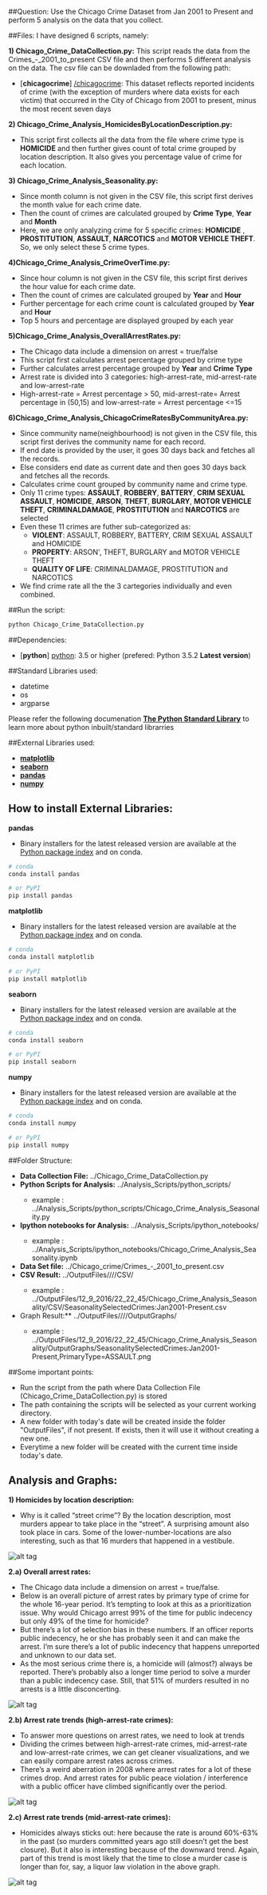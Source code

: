 ##Question:
Use the Chicago Crime Dataset from Jan 2001 to Present and perform 5 analysis on the data that you collect.

##Files: 
I have designed 6 scripts, namely:

**1) Chicago_Crime_DataCollection.py:**
This script reads the data from the Crimes_-_2001_to_present CSV file and then performs 5 different analysis on the data. 
The csv file can be downladed from the following path: 
* [**chicagocrime**] [/chicagocrime]: This dataset reflects reported incidents of crime (with the exception of murders where data exists for each victim) that occurred in the City of Chicago from 2001 to present, minus the most recent seven days

**2) Chicago_Crime_Analysis_HomicidesByLocationDescription.py:**
- This script first collects all the data from the file where crime type is **HOMICIDE** and then further gives count of total crime grouped by location description. It also gives you percentage value of crime for each location.

**3) Chicago_Crime_Analysis_Seasonality.py:**
- Since month column is not given in the CSV file, this script first derives the month value for each crime date. 
- Then the count of crimes are calculated grouped by **Crime Type**, **Year** and **Month**
- Here, we are only analyzing crime for 5 specific crimes: **HOMICIDE** , **PROSTITUTION**, **ASSAULT**, **NARCOTICS** and **MOTOR VEHICLE THEFT**. So, we only select these 5 crime types.

**4)Chicago_Crime_Analysis_CrimeOverTime.py:**
- Since hour column is not given in the CSV file, this script first derives the hour value for each crime date.
- Then the count of crimes are calculated grouped by **Year** and **Hour**
- Further percentage for each crime count is calculated grouped by **Year** and **Hour**
- Top 5 hours and percentage are displayed grouped by each year

**5)Chicago_Crime_Analysis_OverallArrestRates.py:**
- The Chicago data include a dimension on arrest = true/false
- This script first calculates arrest percentage grouped by crime type
- Further calculates arrest percentage grouped by **Year** and **Crime Type**
- Arrest rate is divided into 3 categories: high-arrest-rate, mid-arrest-rate and low-arrest-rate
- High-arrest-rate = Arrest percentage > 50, mid-arrest-rate=  Arrest percentage in (50,15) and low-arrest-rate = Arrest percentage <=15

**6)Chicago_Crime_Analysis_ChicagoCrimeRatesByCommunityArea.py:**
- Since community name(neighbourhood) is not given in the CSV file, this script first derives the community name for each record. 
- If end date is provided by the user, it goes 30 days back and fetches all the records. 
- Else considers end date as current date and then goes 30 days back and fetches all the records.
- Calculates crime count grouped by community name and crime type.
- Only 11 crime types: **ASSAULT**, **ROBBERY**, **BATTERY**, **CRIM SEXUAL ASSAULT**, **HOMICIDE**, **ARSON**, **THEFT**, **BURGLARY**, **MOTOR VEHICLE THEFT**, **CRIMINALDAMAGE**, **PROSTITUTION** and **NARCOTICS** are selected
- Even these 11 crimes are futher sub-categorized as:
	- **VIOLENT**: ASSAULT, ROBBERY, BATTERY, CRIM SEXUAL ASSAULT and HOMICIDE 
	- **PROPERTY**:  ARSON', THEFT, BURGLARY and MOTOR VEHICLE THEFT
	- **QUALITY OF LIFE**: CRIMINALDAMAGE, PROSTITUTION and NARCOTICS
- We find crime rate all the the 3 cartegories individually and even combined.


[/chicagocrime]: https://data.cityofchicago.org/Public-Safety/Crimes-2001-to-present/ijzp-q8t2

##Run the script:
```sh
python Chicago_Crime_DataCollection.py
```

##Dependencies:
* [**python**] [python]: 3.5 or higher (prefered: Python 3.5.2 **Latest version**)

[python]: https://www.python.org/downloads/release 

##Standard Libraries used:
* datetime
* os
* argparse

Please refer the following documenation [**The Python Standard Library**][The Python Standard Library] to learn more about python inbuilt/standard librarries

[The Python Standard Library]: https://docs.python.org/3/library/

##External Libraries used:
* [**matplotlib**][matplotlib]
* [**seaborn**][seaborn]
* [**pandas**][pandas]
* [**numpy**][numpy]

[matplotlib]: http://matplotlib.org/
[seaborn]: http://seaborn.pydata.org/
[pandas]: http://pandas.pydata.org/
[numpy]: http://www.numpy.org/

## How to install External Libraries:
**pandas**
- Binary installers for the latest released version are available at the [Python
package index](https://pypi.python.org/pypi/pandas/) and on conda.

```sh
# conda
conda install pandas
```

```sh
# or PyPI
pip install pandas
```

**matplotlib**
- Binary installers for the latest released version are available at the [Python
package index](https://pypi.python.org/pypi/matplotlib/) and on conda.

```sh
# conda
conda install matplotlib
```

```sh
# or PyPI
pip install matplotlib
```

**seaborn**
- Binary installers for the latest released version are available at the [Python
package index](https://pypi.python.org/pypi/seaborn/) and on conda.

```sh
# conda
conda install seaborn
```

```sh
# or PyPI
pip install seaborn
```

**numpy**
- Binary installers for the latest released version are available at the [Python
package index](https://pypi.python.org/pypi/numpy/) and on conda.

```sh
# conda
conda install numpy
```

```sh
# or PyPI
pip install numpy
```

##Folder Structure:
- **Data Collection File:** ../Chicago_Crime_DataCollection.py
- **Python Scripts for Analysis:**  ../Analysis_Scripts/python_scripts/<python-scripts>
	- example : ../Analysis_Scripts/python_scripts/Chicago_Crime_Analysis_Seasonality.py
- **Ipython notebooks for Analysis:** ../Analysis_Scripts/ipython_notebooks/<ipython-notebooks>
	- example : ../Analysis_Scripts/ipython_notebooks/Chicago_Crime_Analysis_Seasonality.ipynb
- **Data Set file:** ../Chicago_crime/Crimes_-_2001_to_present.csv
- **CSV Result:** ../OutputFiles/<current-date>/<current-time>/<analysis-name>/CSV/<result>
	- example : ../OutputFiles/12_9_2016/22_22_45/Chicago_Crime_Analysis_Seasonality/CSV/SeasonalitySelectedCrimes:Jan2001-Present.csv
- Graph Result:** ../OutputFiles/<current-date>/<current-time>/<analysis-name>/OutputGraphs/<result>
	- example : ../OutputFiles/12_9_2016/22_22_45/Chicago_Crime_Analysis_Seasonality/OutputGraphs/SeasonalitySelectedCrimes:Jan2001-Present,PrimaryType=ASSAULT.png


##Some important points:
* Run the script from the path where Data Collection File (Chicago_Crime_DataCollection.py) is stored
* The path containing the scripts will be selected as your current working directory.
* A new folder with today's date will be created inside the folder "OutputFiles", if not present. If exists, then it will use it without creating a new one. 
* Everytime a new folder will be created with the current time inside today's date.

## Analysis and Graphs:
**1) Homicides by location description:**
 - Why is it called “street crime”? By the location description, most murders appear to take place in the “street”. A surprising amount also took place in cars. Some of the lower-number-locations are also interesting, such as that 16 murders that happened in a vestibule.

 ![alt tag](https://github.com/AmeyKelekar/DataAnalysisUsingPython/blob/master/DataAnalysisOnCrimeInChicago/OutputFiles/12_9_2016/22_22_45/Chicago_Crime_Analysis_HomicidesByLocationDescription/OutputGraphs/Homicides_By_LocationDescription:Jan2001-Present.png)

**2.a) Overall arrest rates:**
- The Chicago data include a dimension on arrest = true/false. 
- Below is an overall picture of arrest rates by primary type of crime for the whole 16-year period. It’s tempting to look at this as a prioritization issue. Why would Chicago arrest 99% of the time for public indecency but only 49% of the time for homicide? 
- But there’s a lot of selection bias in these numbers. If an officer reports public indecency, he or she has probably seen it and can make the arrest. I’m sure there’s a lot of public indecency that happens unreported and unknown to our data set.
- As the most serious crime there is, a homicide will (almost?) always be reported. There’s probably also a longer time period to solve a murder than a public indecency case. Still, that 51% of murders resulted in no arrests is a little disconcerting.

![alt tag](https://github.com/AmeyKelekar/DataAnalysisUsingPython/blob/master/DataAnalysisOnCrimeInChicago/OutputFiles/12_9_2016/22_22_45/Chicago_Crime_Analysis_OverallArrestRates/OutputGraphs/OverallArrestRateByPrimaryTypeOfCrime:Jan2001-Present.png)

**2.b) Arrest rate trends (high-arrest-rate crimes):**
- To answer more questions on arrest rates, we need to look at trends
- Dividing the crimes between high-arrest-rate crimes, mid-arrest-rate and low-arrest-rate crimes, we can get cleaner visualizations, and we can easily compare arrest rates across crimes.
- There’s a weird aberration in 2008 where arrest rates for a lot of these crimes drop. And arrest rates for public peace violation / interference with a public officer have climbed significantly over the period.

![alt tag](https://github.com/AmeyKelekar/DataAnalysisUsingPython/blob/master/DataAnalysisOnCrimeInChicago/OutputFiles/12_9_2016/22_22_45/Chicago_Crime_Analysis_OverallArrestRates/OutputGraphs/Arrest_RateTrend_For_High-arrest-rate_crimes.png)

**2.c) Arrest rate trends (mid-arrest-rate crimes):**
- Homicides always sticks out: here because the rate is around 60%-63% in the past (so murders committed years ago still doesn’t get the best closure). But it also is interesting because of the downward trend. Again, part of this trend is most likely that the time to close a murder case is longer than for, say, a liquor law violation in the above graph.

![alt tag](https://github.com/AmeyKelekar/DataAnalysisUsingPython/blob/master/DataAnalysisOnCrimeInChicago/OutputFiles/12_9_2016/22_22_45/Chicago_Crime_Analysis_OverallArrestRates/OutputGraphs/Arrest_RateTrend_For_Medium-arrest-rate_crimes.png)













